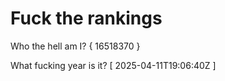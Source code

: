 # Fuck the rankings

Who the hell am I?
{ 16518370 }

What fucking year is it?
[ 2025-04-11T19:06:40Z ]
